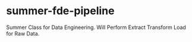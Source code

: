 # summer-fde-pipeline
Summer Class for Data Engineering. Will Perform Extract Transform Load for Raw Data.
